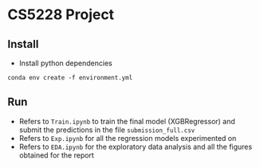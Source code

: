 # CS5228 Project

## Install 
- Install python dependencies
```
conda env create -f environment.yml
```

## Run
- Refers to `Train.ipynb` to train the final model (XGBRegressor) and submit the predictions in the file `submission_full.csv`
- Refers to `Exp.ipynb` for all the regression models experimented on
- Refers to `EDA.ipynb` for the exploratory data analysis and all the figures obtained for the report
